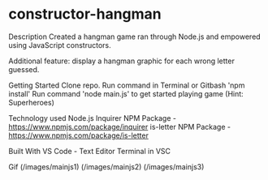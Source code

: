 # constructor-hangman

Description
Created a hangman game ran through Node.js and empowered using JavaScript constructors.

Additional feature: display a hangman graphic for each wrong letter guessed.

Getting Started
Clone repo.
Run command in Terminal or Gitbash 'npm install'
Run command 'node main.js' to get started playing game (Hint: Superheroes)

Technology used
Node.js
Inquirer NPM Package - https://www.npmjs.com/package/inquirer
is-letter NPM Package - https://www.npmjs.com/package/is-letter

Built With
VS Code - Text Editor
Terminal in VSC

Gif
(/images/mainjs1)
(/images/mainjs2)
(/images/mainjs3)